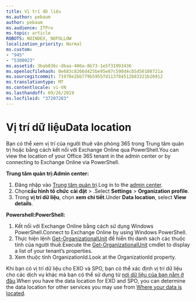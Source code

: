 ```yaml
---
title: Vị trí dữ liệu
ms.author: pebaum
author: pebaum
ms.audience: ITPro
ms.topic: article
ROBOTS: NOINDEX, NOFOLLOW
localization_priority: Normal
ms.custom:
- "945"
- "5300023"
ms.assetid: 3bab036c-dbaa-406a-8b73-1e5f31993436
ms.openlocfilehash: 0e683c8266d425be95e87c590d4cb5d56108721a
ms.sourcegitcommit: 71978e2bb779b5955fd113f84512b83321b26912
ms.translationtype: MT
ms.contentlocale: vi-VN
ms.lasthandoff: 09/26/2019
ms.locfileid: "37207283"
---
```

# <a name="data-location"></a><span data-ttu-id="389db-102">Vị trí dữ liệu</span><span class="sxs-lookup"><span data-stu-id="389db-102">Data location</span></span>

<span data-ttu-id="389db-103">Bạn có thể xem vị trí của người thuê văn phòng 365 trong Trung tâm quản trị hoặc bằng cách kết nối với Exchange Online qua PowerShell.</span><span class="sxs-lookup"><span data-stu-id="389db-103">You can view the location of your Office 365 tenant in the admin center or by connecting to Exchange Online via PowerShell.</span></span>


<span data-ttu-id="389db-104">**Trung tâm quản trị:**</span><span class="sxs-lookup"><span data-stu-id="389db-104">**Admin center:**</span></span>
1. <span data-ttu-id="389db-105">Đăng nhập vào [Trung tâm quản trị](https://admin.microsoft.com/Adminportal/Home).</span><span class="sxs-lookup"><span data-stu-id="389db-105">Log in to the [admin center](https://admin.microsoft.com/Adminportal/Home).</span></span>
2. <span data-ttu-id="389db-106">Chọn**cấu hình tổ chức** **cài đặt** > .</span><span class="sxs-lookup"><span data-stu-id="389db-106">Select **Settings** > **Organization profile**.</span></span>
3. <span data-ttu-id="389db-107">Trong **vị trí dữ liệu**, chọn **xem chi tiết**.</span><span class="sxs-lookup"><span data-stu-id="389db-107">Under **Data location**, select **View details**.</span></span>


<span data-ttu-id="389db-108">**Powershell:**</span><span class="sxs-lookup"><span data-stu-id="389db-108">**PowerShell:**</span></span>
1. <span data-ttu-id="389db-109">Kết nối với Exchange Online bằng cách sử dụng Windows PowerShell.</span><span class="sxs-lookup"><span data-stu-id="389db-109">Connect to Exchange Online by using Windows PowerShell.</span></span>
2. <span data-ttu-id="389db-110">Thực hiện lệnh [Get-OrganizationalUnit](https://docs.microsoft.com/en-us/powershell/module/exchange/active-directory/get-organizationalunit) để hiển thị danh sách các thuộc tính của người thuê.</span><span class="sxs-lookup"><span data-stu-id="389db-110">Execute the [Get-OrganizationalUnit](https://docs.microsoft.com/en-us/powershell/module/exchange/active-directory/get-organizationalunit) cmdlet to display a list of your tenant’s properties.</span></span> 
3. <span data-ttu-id="389db-111">Xem thuộc tính OrganizationId.</span><span class="sxs-lookup"><span data-stu-id="389db-111">Look at the OrganizationId property.</span></span>

<span data-ttu-id="389db-112">Khi bạn có vị trí dữ liệu cho EXO và SPO, bạn có thể xác định vị trí dữ liệu cho các dịch vụ khác mà bạn có thể sử dụng từ [nơi dữ liệu của bạn nằm ở đâu](https://products.office.com/where-is-your-data-located).</span><span class="sxs-lookup"><span data-stu-id="389db-112">When you have the data location for EXO and SPO, you can determine the data location for other services you may use from [Where your data is located](https://products.office.com/where-is-your-data-located).</span></span>